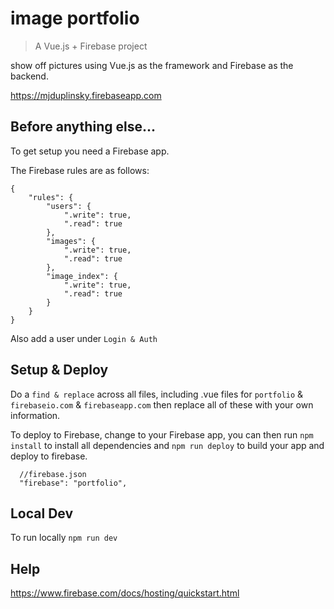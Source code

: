 # image portfolio

> A Vue.js + Firebase project

show off pictures using Vue.js as the framework and Firebase as the backend.

<a href="https://mjduplinsky.firebaseapp.com">https://mjduplinsky.firebaseapp.com</a>

## Before anything else...

To get setup you need a Firebase app.

The Firebase rules are as follows:

```
{
    "rules": {
        "users": {
            ".write": true,
            ".read": true
        },
        "images": {
            ".write": true,
            ".read": true
        },
        "image_index": {
            ".write": true,
            ".read": true
        }
    }
}
```

Also add a user under `Login & Auth`

## Setup & Deploy


Do a `find & replace` across all files, including .vue files for `portfolio` & `firebaseio.com` & `firebaseapp.com` then replace all of these with your own information. 


To deploy to Firebase, change to your Firebase app, you can then run
`npm install` to install all dependencies and `npm run deploy` to build your app and deploy to firebase.

```
  //firebase.json
  "firebase": "portfolio",
```

## Local Dev

To run locally `npm run dev`

## Help

<a href="https://www.firebase.com/docs/hosting/quickstart.html">https://www.firebase.com/docs/hosting/quickstart.html</a>
